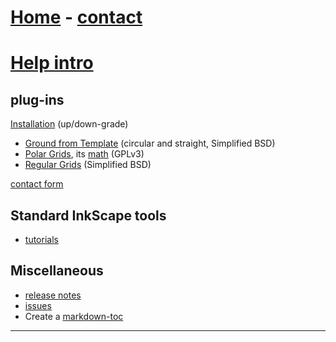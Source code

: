 [Home](https://d-bl/github.io) - <a href="https://groundforge.wordpress.com" target="_blank">contact</a>
============

[Help intro](/inkscape-bobbinlace/)
============

plug-ins
--------
[Installation](/inkscape-bobbinlace/installation) (up/down-grade)  

* [Ground from Template](/inkscape-bobbinlace/Ground-from-Template) (circular and straight, Simplified BSD)
* [Polar Grids](/inkscape-bobbinlace/Polar-Grids), its [math](/inkscape-bobbinlace/Polar-Math) (GPLv3)
* [Regular Grids](/inkscape-bobbinlace/Regular-Grids) (Simplified BSD)

[contact form](https://groundforge.wordpress.com/contact-fr/)

Standard InkScape tools
-----------------------

* [tutorials](/inkscape-bobbinlace/Tutorials)

Miscellaneous
-------------

* [release notes](https://github.com/d-bl/inkscape-bobbinlace/releases/)
* [issues](https://github.com/d-bl/inkscape-bobbinlace/issues)
* Create a [markdown-toc](http://ecotrust-canada.github.io/markdown-toc/)
<hr>
